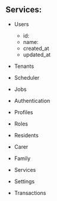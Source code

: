 

## Services:

- Users
  - id:
  - name:
  - created_at
  - updated_at

- Tenants

- Scheduler
- Jobs
- Authentication
- Profiles
- Roles
- Residents
- Carer
- Family
- Services
- Settings
- Transactions



